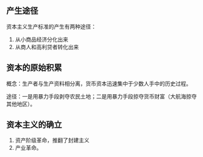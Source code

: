 ## 产生途径
资本主义生产标准的产生有两种途径：
1. 从小商品经济分化出来
2. 从商人和高利贷者转化出来

## 资本的原始积累
概念：生产者与生产资料相分离，货币资本迅速集中于少数人手中的历史过程。

途径：一是用暴力手段剥夺农民土地；二是用暴力手段掠夺货币财富（大航海掠夺其他地区）。

## 资本主义的确立
1. 资产阶级革命，推翻了封建主义
2. 产业革命。